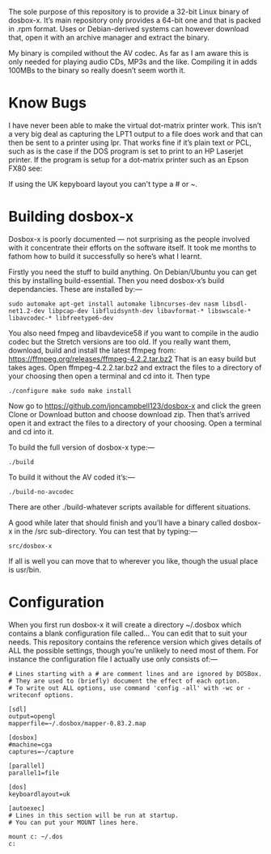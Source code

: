 The sole purpose of this repository is to provide a 32-bit Linux binary of dosbox-x. It’s main repository only provides a 64-bit one and that is packed in .rpm format. Uses or Debian-derived systems can however download that, open it with an archive manager and extract the binary.

My binary is compiled without the AV codec. As far as I am aware this is only needed for playing audio CDs, MP3s and the like. Compiling it in adds 100MBs to the binary so really doesn’t seem worth it.

# Know Bugs
I have never been able to make the virtual dot-matrix printer work. This isn’t a very big deal as capturing the LPT1 output to a file does work and that can then be sent to a printer using lpr. That works fine if it’s plain text or PCL, such as is the case if the DOS program is set to print to an HP Laserjet printer. If the program is setup for a dot-matrix printer such as an Epson FX80 see:

If using the UK kepyboard layout you can't type a # or ~.


# Building dosbox-x
Dosbox-x is poorly documented — not surprising as the people involved with it concentrate their efforts on the software itself. It took me months to fathom how to build it successfully so here’s what I learnt.

Firstly you need the stuff to build anything. On Debian/Ubuntu you can get this by installing build-essential. Then you need dosbox-x’s build dependancies. These are installed by:—

	sudo automake apt-get install automake libncurses-dev nasm libsdl-net1.2-dev libpcap-dev libfluidsynth-dev libavformat-* libswscale-* libavcodec-* libfreetype6-dev

You also need fmpeg and libavdevice58 if you want to compile in the audio codec but the Stretch versions are too old. If you really want them, download, build and install the latest ffmpeg from: https://ffmpeg.org/releases/ffmpeg-4.2.2.tar.bz2 That is an easy build but takes ages. Open ffmpeg-4.2.2.tar.bz2 and extract the files to a directory of your choosing then open a terminal and cd into it. Then type

	./configure make sudo make install

Now go to https://github.com/joncampbell123/dosbox-x and click the green Clone or Download button and choose download zip. Then that’s arrived open it and extract the files to a directory of your choosing. Open a terminal and cd into it.

To build the full version of dosbox-x type:—

	./build

To build it without the AV coded it’s:—

	./build-no-avcodec

There are other ./build-whatever scripts available for different situations.

A good while later that should finish and you’ll have a binary called dosbox-x in the /src sub-directory. You can test that by typing:—

	src/dosbox-x

If all is well you can move that to wherever you like, though the usual place is usr/bin.

# Configuration

When you first run dosbox-x it will create a directory ~/.dosbox which contains a blank configuration file called... You can edit that to suit your needs. This repository contains the reference version which gives details of ALL the possible settings, though you’re unlikely to need most of them. For instance the configuration file I actually use only consists of:—

```# This is the configuration file for DOSBox 0.82.18. (Please use the latest version of DOSBox)
# Lines starting with a # are comment lines and are ignored by DOSBox.
# They are used to (briefly) document the effect of each option.
# To write out ALL options, use command 'config -all' with -wc or -writeconf options.

[sdl]
output=opengl
mapperfile=~/.dosbox/mapper-0.83.2.map

[dosbox]
#machine=cga
captures=~/capture

[parallel]
parallel1=file

[dos]
keyboardlayout=uk

[autoexec]
# Lines in this section will be run at startup.
# You can put your MOUNT lines here.

mount c: ~/.dos
c:
```
